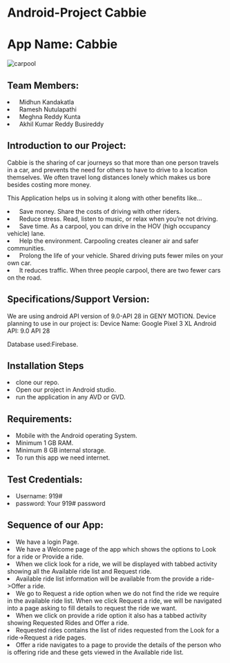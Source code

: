 # Android-Project Cabbie
<h1>App Name: Cabbie</h1>

![carpool](https://user-images.githubusercontent.com/46693473/66250013-12a0f500-e702-11e9-9db6-47790127da46.PNG)


<h2>Team Members:</h2>
  <li>&nbsp  Midhun Kandakatla</li>
  <li>&nbsp  Ramesh Nutulapathi</li>
  <li>&nbsp  Meghna Reddy Kunta</li>
  <li>&nbsp  Akhil Kumar Reddy Busireddy</li>
 <h2> Introduction to our Project:</h2>
<p>Cabbie is the sharing of car journeys so that more than one person travels in a car, and prevents the need for others to have to drive to a location themselves. We often travel long distances lonely which makes us bore besides costing more money.</p>
<p>This Application helps us in solving it along with other benefits like...
  <li>&nbsp  Save money. Share the costs of driving with other riders.</li>
  <li>&nbsp  Reduce stress. Read, listen to music, or relax when you’re not driving.</li>
  <li>&nbsp  Save time. As a carpool, you can drive in the HOV (high occupancy vehicle) lane.</li>
  <li>&nbsp  Help the environment. Carpooling creates cleaner air and safer communities.</li>
  <li>&nbsp  Prolong the life of your vehicle. Shared driving puts fewer miles on your own car.</li>
  <li>&nbsp  It reduces traffic. When three people carpool, there are two fewer cars on the road.</li>
</p>
 <h2>Specifications/Support Version:</h2>

<p>We are using android API version of 9.0-API 28 in GENY MOTION. 
Device planning to use in our project is:
Device Name: Google Pixel 3 XL
Android API: 9.0 API 28
</p>
 Database used:Firebase.
 <h2>Installation Steps</h2>

<li>clone our repo.</li>
<li>Open our project in Android studio.</li>
<li>run the application in any AVD or GVD.</li>

<h2>Requirements:</h2>
<li>Mobile with the Android operating System.</li>
<li>Minimum 1 GB RAM.</li>
<li>Minimum 8 GB internal storage.</li>
<li>To run this app we need internet.</li>

<h2>Test Credentials:</h2>

<li>Username: 919# </li>
<li>password: Your 919# password</li>
 
<h2>Sequence of our App:</h2>
 
<li>We have a login Page.</li>
<li>We have a Welcome page of the app which shows the options to Look for a ride or Provide a ride.</li>
<li>When we click look for a ride, we will be displayed with tabbed activity showing all the Available ride list and Request ride.</li>
<li>Available ride list information will be available from the provide a ride->Offer a ride.</li>
<li>We go to Request a ride option when we do not find the ride we require in the available ride list. When we click Request a ride, we  will be navigated into a page asking to fill details to request the ride we want.</li>
<li>When we click on provide a ride option it also has a tabbed activity showing Requested Rides and Offer a ride.</li>
<li>Requested rides contains the list of rides requested from the Look for a ride->Request a ride pages.</li>
<li>Offer a ride navigates to a page to provide the details of the person who is offering ride and these gets viewed in the Available ride list.</li>



